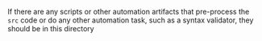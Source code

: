 
If there are any scripts or other automation artifacts that pre-process the `src` code or do any other automation task, such as a syntax validator, they should be in this directory